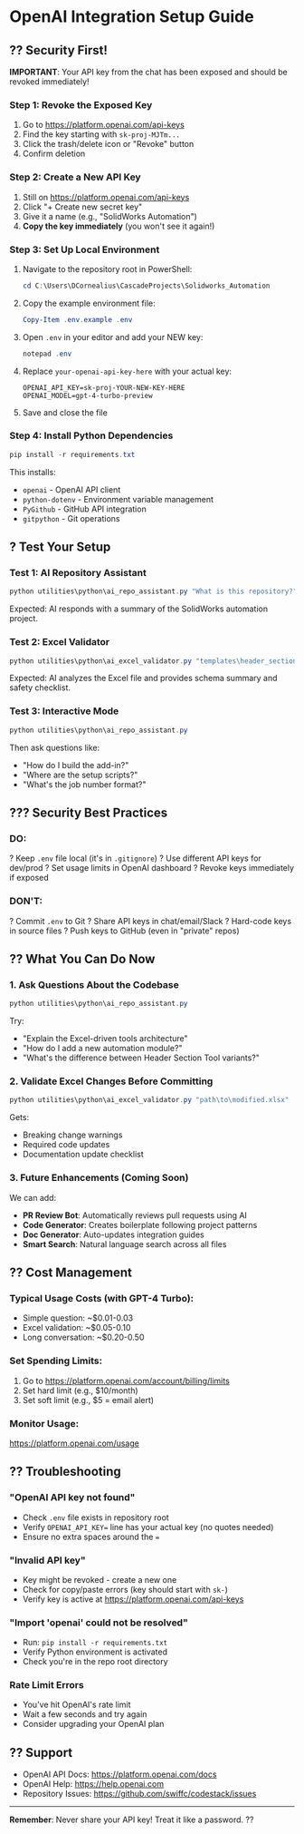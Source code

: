 # OpenAI Integration Setup Guide

## ?? Security First!

**IMPORTANT**: Your API key from the chat has been exposed and should be revoked immediately!

### Step 1: Revoke the Exposed Key

1. Go to https://platform.openai.com/api-keys
2. Find the key starting with `sk-proj-MJTm...`
3. Click the trash/delete icon or "Revoke" button
4. Confirm deletion

### Step 2: Create a New API Key

1. Still on https://platform.openai.com/api-keys
2. Click "+ Create new secret key"
3. Give it a name (e.g., "SolidWorks Automation")
4. **Copy the key immediately** (you won't see it again!)

### Step 3: Set Up Local Environment

1. Navigate to the repository root in PowerShell:
   ```powershell
   cd C:\Users\DCornealius\CascadeProjects\Solidworks_Automation
   ```

2. Copy the example environment file:
   ```powershell
   Copy-Item .env.example .env
   ```

3. Open `.env` in your editor and add your NEW key:
   ```powershell
   notepad .env
   ```

4. Replace `your-openai-api-key-here` with your actual key:
   ```
   OPENAI_API_KEY=sk-proj-YOUR-NEW-KEY-HERE
   OPENAI_MODEL=gpt-4-turbo-preview
   ```

5. Save and close the file

### Step 4: Install Python Dependencies

```powershell
pip install -r requirements.txt
```

This installs:
- `openai` - OpenAI API client
- `python-dotenv` - Environment variable management
- `PyGithub` - GitHub API integration
- `gitpython` - Git operations

## ? Test Your Setup

### Test 1: AI Repository Assistant

```powershell
python utilities\python\ai_repo_assistant.py "What is this repository?"
```

Expected: AI responds with a summary of the SolidWorks automation project.

### Test 2: Excel Validator

```powershell
python utilities\python\ai_excel_validator.py "templates\header_section_tool\Combined_\Drafting\Headers\000000_S01c-HCS.xlsx"
```

Expected: AI analyzes the Excel file and provides schema summary and safety checklist.

### Test 3: Interactive Mode

```powershell
python utilities\python\ai_repo_assistant.py
```

Then ask questions like:
- "How do I build the add-in?"
- "Where are the setup scripts?"
- "What's the job number format?"

## ??? Security Best Practices

### DO:
? Keep `.env` file local (it's in `.gitignore`)
? Use different API keys for dev/prod
? Set usage limits in OpenAI dashboard
? Revoke keys immediately if exposed

### DON'T:
? Commit `.env` to Git
? Share API keys in chat/email/Slack
? Hard-code keys in source files
? Push keys to GitHub (even in "private" repos)

## ?? What You Can Do Now

### 1. Ask Questions About the Codebase
```powershell
python utilities\python\ai_repo_assistant.py
```

Try:
- "Explain the Excel-driven tools architecture"
- "How do I add a new automation module?"
- "What's the difference between Header Section Tool variants?"

### 2. Validate Excel Changes Before Committing
```powershell
python utilities\python\ai_excel_validator.py "path\to\modified.xlsx"
```

Gets:
- Breaking change warnings
- Required code updates
- Documentation update checklist

### 3. Future Enhancements (Coming Soon)

We can add:
- **PR Review Bot**: Automatically reviews pull requests using AI
- **Code Generator**: Creates boilerplate following project patterns
- **Doc Generator**: Auto-updates integration guides
- **Smart Search**: Natural language search across all files

## ?? Cost Management

### Typical Usage Costs (with GPT-4 Turbo):
- Simple question: ~$0.01-0.03
- Excel validation: ~$0.05-0.10
- Long conversation: ~$0.20-0.50

### Set Spending Limits:
1. Go to https://platform.openai.com/account/billing/limits
2. Set hard limit (e.g., $10/month)
3. Set soft limit (e.g., $5 = email alert)

### Monitor Usage:
https://platform.openai.com/usage

## ?? Troubleshooting

### "OpenAI API key not found"
- Check `.env` file exists in repository root
- Verify `OPENAI_API_KEY=` line has your actual key (no quotes needed)
- Ensure no extra spaces around the `=`

### "Invalid API key"
- Key might be revoked - create a new one
- Check for copy/paste errors (key should start with `sk-`)
- Verify key is active at https://platform.openai.com/api-keys

### "Import 'openai' could not be resolved"
- Run: `pip install -r requirements.txt`
- Verify Python environment is activated
- Check you're in the repo root directory

### Rate Limit Errors
- You've hit OpenAI's rate limit
- Wait a few seconds and try again
- Consider upgrading your OpenAI plan

## ?? Support

- OpenAI API Docs: https://platform.openai.com/docs
- OpenAI Help: https://help.openai.com
- Repository Issues: https://github.com/swiffc/codestack/issues

---

**Remember**: Never share your API key! Treat it like a password. ??

